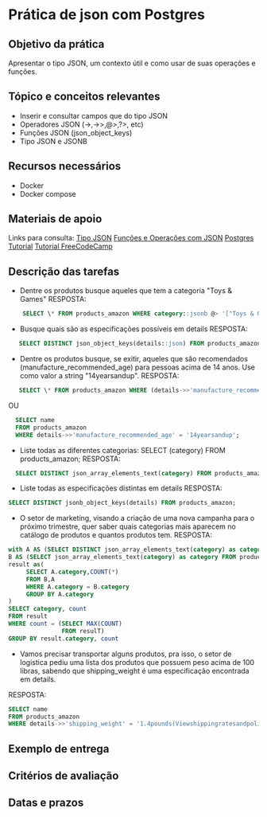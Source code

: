 # Prática de json com Postgres

## Objetivo da prática

Apresentar o tipo JSON, um contexto útil e como usar de suas operações e funções.

## Tópico e conceitos relevantes

- Inserir e consultar campos que do tipo JSON
- Operadores JSON (->,->>,@>,?>, etc)
- Funções JSON (json_object_keys)
- Tipo JSON e JSONB

## Recursos necessários

- Docker
- Docker compose

## Materiais de apoio

Links para consulta:
[Tipo JSON](https://www.postgresql.org/docs/current/datatype-json.html)
[Funções e Operações com JSON](https://www.postgresql.org/docs/current/functions-json.html#FUNCTIONS-JSONB-OP-TABLE)
[Postgres Tutorial](https://postgresqltutorial.com/postgresql-tutorial/postgresql-json/)
[Tutorial FreeCodeCamp](https://www.freecodecamp.org/news/postgresql-and-json-use-json-data-in-postgresql/)

## Descrição das tarefas

- Dentre os produtos busque aqueles que tem a categoria "Toys & Games"
  RESPOSTA:

```sql
    SELECT \* FROM products_amazon WHERE category::jsonb @> '["Toys & Games"]'::jsonb;
```

- Busque quais são as especificações possíveis em details
  RESPOSTA:

```sql
   SELECT DISTINCT json_object_keys(details::json) FROM products_amazon;
```

- Dentre os produtos busque, se exitir, aqueles que são recomendados (manufacture_recommended_age) para pessoas acima de 14 anos. Use como valor a string "14yearsandup".
  RESPOSTA:

```sql
   SELECT \* FROM products_amazon WHERE (details->>'manufacture_recommended_age')::TEXT = '14yearsandup';
```

OU

```sql
  SELECT name
  FROM products_amazon
  WHERE details->>'manufacture_recommended_age' = '14yearsandup';
```

- Liste todas as diferentes categorias: SELECT (category) FROM products_amazon;
  RESPOSTA:

```sql
  SELECT DISTINCT json_array_elements_text(category) FROM products_amazon
```

- Liste todas as especificações distintas em details
  RESPOSTA:

```sql
SELECT DISTINCT jsonb_object_keys(details) FROM products_amazon;
```

- O setor de marketing, visando a criação de uma nova campanha para o próximo trimestre, quer saber quais categorias mais aparecem no catálogo de produtos e  quantos produtos tem.
  RESPOSTA:

```sql
with A AS (SELECT DISTINCT json_array_elements_text(category) as category FROM products_amazon),
B AS (SELECT json_array_elements_text(category) as category FROM products_amazon),
result as(
     SELECT A.category,COUNT(*)
     FROM B,A
     WHERE A.category = B.category
     GROUP BY A.category
)
SELECT category, count 
FROM result
WHERE count = (SELECT MAX(COUNT)
               FROM resulT)
GROUP BY result.category, count

```

- Vamos precisar transportar alguns produtos, pra isso, o setor de logistica pediu uma lista dos produtos que possuem peso acima de 100 libras, sabendo que shipping_weight  é uma especificação encontrada em details. 
 
RESPOSTA:

```sql
SELECT name
FROM products_amazon
WHERE details->>'shipping_weight' = '1.4pounds(Viewshippingratesandpolicies)';  -- Alterar base de dados para não conter texto em shipping_weight

```

## Exemplo de entrega

## Critérios de avaliação

## Datas e prazos
